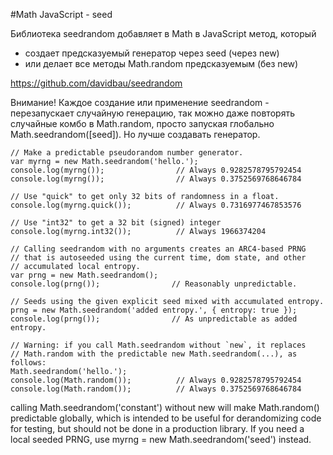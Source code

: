 #Math JavaScript - seed

Библиотека seedrandom добавляет в Math в JavaScript метод, который
- создает предсказуемый генератор через seed (через new)
- или делает все методы Math.random предсказуемым (без new)

https://github.com/davidbau/seedrandom


Внимание! Каждое создание или применение seedrandom - перезапускает случайную генерацию, так можно даже повторять случайные комбо в Math.random, просто запуская глобально Math.seedrandom([seed]).  Но лучше создавать генератор.

```
// Make a predictable pseudorandom number generator.
var myrng = new Math.seedrandom('hello.');
console.log(myrng());                // Always 0.9282578795792454
console.log(myrng());                // Always 0.3752569768646784

// Use "quick" to get only 32 bits of randomness in a float.
console.log(myrng.quick());          // Always 0.7316977467853576

// Use "int32" to get a 32 bit (signed) integer
console.log(myrng.int32());          // Always 1966374204

// Calling seedrandom with no arguments creates an ARC4-based PRNG
// that is autoseeded using the current time, dom state, and other
// accumulated local entropy.
var prng = new Math.seedrandom();
console.log(prng());                // Reasonably unpredictable.

// Seeds using the given explicit seed mixed with accumulated entropy.
prng = new Math.seedrandom('added entropy.', { entropy: true });
console.log(prng());                // As unpredictable as added entropy.

// Warning: if you call Math.seedrandom without `new`, it replaces
// Math.random with the predictable new Math.seedrandom(...), as follows:
Math.seedrandom('hello.');
console.log(Math.random());          // Always 0.9282578795792454
console.log(Math.random());          // Always 0.3752569768646784
```

calling Math.seedrandom('constant') without new will make Math.random() predictable globally, which is intended to be useful for derandomizing code for testing, but should not be done in a production library. If you need a local seeded PRNG, use myrng = new Math.seedrandom('seed') instead. 